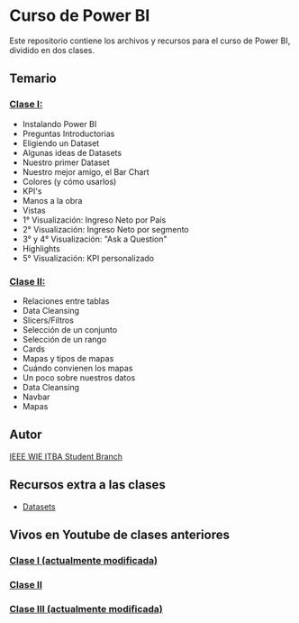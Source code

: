 # Curso de Power BI

Este repositorio contiene los archivos y recursos para el curso de Power BI, dividido en dos clases.

## Temario

### [Clase I:](https://github.com/wie-itba/power-bi/blob/main/Clase%20I/Clase%20I.pdf)

- Instalando Power BI
- Preguntas Introductorias
- Eligiendo un Dataset
- Algunas ideas de Datasets
- Nuestro primer Dataset
- Nuestro mejor amigo, el Bar Chart
- Colores (y cómo usarlos)
- KPI's
- Manos a la obra
- Vistas
- 1° Visualización: Ingreso Neto por País
- 2° Visualización: Ingreso Neto por segmento
- 3° y 4° Visualización: "Ask a Question"
- Highlights
- 5° Visualización: KPI personalizado

### [Clase II:](https://github.com/wie-itba/power-bi/blob/main/Clase%20II/Clase%20II.pdf)

- Relaciones entre tablas
- Data Cleansing
- Slicers/Filtros
- Selección de un conjunto
- Selección de un rango
- Cards
- Mapas y tipos de mapas
- Cuándo convienen los mapas
- Un poco sobre nuestros datos
- Data Cleansing
- Navbar
- Mapas

## Autor

[IEEE WIE ITBA Student Branch](https://ieeeitba.org.ar/wie)

## Recursos extra a las clases
- [Datasets](https://github.com/wie-itba/power-bi/tree/master/Datasets/)

## Vivos en Youtube de clases anteriores

### [Clase I (actualmente modificada)](https://www.youtube.com/watch?v=E5_OozgPquo)

### [Clase II](https://www.youtube.com/watch?v=QbVQR2ArTpk)

### [Clase III (actualmente modificada)](https://www.youtube.com/watch?v=3iedkJcI4qA)

